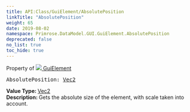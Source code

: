 ```yaml
---
title: API:Class/GuiElement/AbsolutePosition
linkTitle: "AbsolutePosition"
weight: 65
date: 2019-08-02
namespace: Primrose.DataModel.GUI.GuiElement.AbsolutePosition
deprecated: false
no_list: true
toc_hide: true
---
```

Property of <a href="/docs/api-reference/Class/GuiElement"><img src="/icons/silk/default.png"/>&nbsp;GuiElement</a>
<pre class="method-declaration">
AbsolutePosition: <a class="type" href="/docs/api-reference/DataType/Vec2">Vec2</a></pre>
<b>Value Type: </b>
<a class="type" href="/docs/api-reference/DataType/Vec2">Vec2</a>
<br/>
<b>Description: </b>
Gets the absolute size of the element, with scale taken into account.

